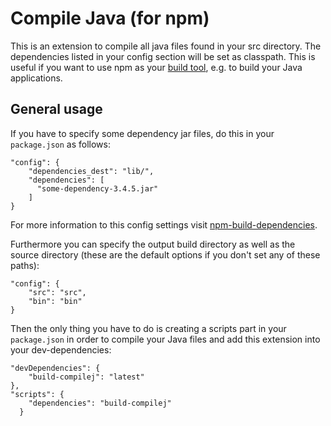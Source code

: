 # Compile Java (for npm)
This is an extension to compile all java files found in your src directory. The dependencies listed in your config section will be set as classpath. This is useful if you want to use npm as your [build tool](http://blog.keithcirkel.co.uk/how-to-use-npm-as-a-build-tool/), e.g. to build your Java applications.

## General usage
If you have to specify some dependency jar files, do this in your `package.json` as follows:

```
"config": {
    "dependencies_dest": "lib/",
    "dependencies": [
      "some-dependency-3.4.5.jar"
    ]
}
```
For more information to this config settings visit [npm-build-dependencies](https://github.com/mirhec/npm-build-dependencies).

Furthermore you can specify the output build directory as well as the source directory (these are the default options if you don't set any of these paths):
```
"config": {
    "src": "src",
    "bin": "bin"
}
```

Then the only thing you have to do is creating a scripts part in your `package.json` in order to compile your Java files and add this extension into your dev-dependencies:

```
"devDependencies": {
    "build-compilej": "latest"
},
"scripts": {
    "dependencies": "build-compilej"
  }
```
